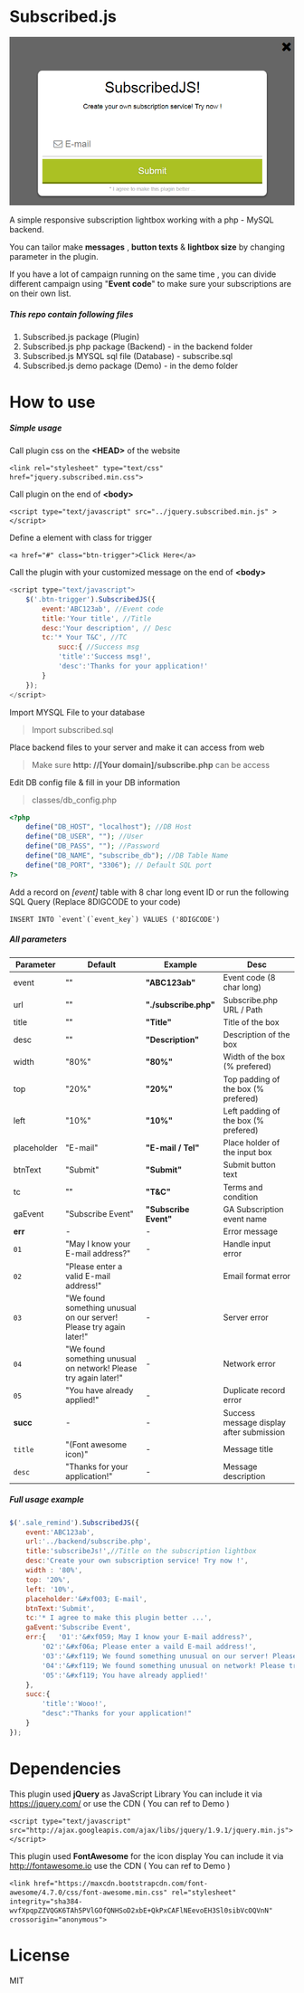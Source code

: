# Subscribed.js
 ![Main screen](https://github.com/mingminghome/Subscribed.js/blob/master/readme-element/main.png?raw=true) 

A simple responsive subscription lightbox working with a php - MySQL backend.

You can tailor make **messages** , **button texts** & **lightbox size** by changing parameter in the plugin. 

If you have a lot of campaign running on the same time , you can divide different campaign using "**Event code**" to make sure your subscriptions are on their own list.

##### This repo contain following files
 1. Subscribed.js package (Plugin)
 2. Subscribed.js php package (Backend) - in the backend folder
 3. Subscribed.js MYSQL sql file (Database) - subscribe.sql
 4. Subscribed.js demo package (Demo) - in the demo folder


# How to use #



##### Simple usage
Call plugin css on the **&lt;HEAD&gt;** of the website
```
<link rel="stylesheet" type="text/css" href="jquery.subscribed.min.css">
```
Call plugin on the end of **&lt;body&gt;**
```
<script type="text/javascript" src="../jquery.subscribed.min.js" ></script>
```
Define a element with class for trigger
```
<a href="#" class="btn-trigger">Click Here</a>
```
Call the plugin with your customized message on the end of **&lt;body&gt;**
```javascript
<script type="text/javascript">
	$('.btn-trigger').SubscribedJS({
		event:'ABC123ab', //Event code
		title:'Your title', //Title
		desc:'Your description', // Desc
		tc:'* Your T&C', //TC
	    	succ:{ //Success msg
		    'title':'Success msg!',                                       
		    'desc':'Thanks for your application!'
	   	}
	});
</script>
```
Import MYSQL File to your database
> Import subscribed.sql

Place backend files to your server and make it can access from web

> Make sure **http: //[Your domain]/subscribe.php** can be access

Edit DB config file & fill in your DB information

> classes/db_config.php
```php
<?php
	define("DB_HOST", "localhost"); //DB Host
	define("DB_USER", ""); //User
	define("DB_PASS", ""); //Password
	define("DB_NAME", "subscribe_db"); //DB Table Name
	define("DB_PORT", "3306"); // Default SQL port
?>
```
Add a record on *[event]* table with 8 char long event ID or run the following SQL Query (Replace  8DIGCODE to your code)
```
INSERT INTO `event`(`event_key`) VALUES ('8DIGCODE')
```

##### All parameters

| Parameter | Default | Example | Desc |
| --- | --- | --- | --- |
| event | "" | **"ABC123ab"** | Event code (8 char long) |
| url | "" | **"./subscribe.php"** | Subscribe.php URL / Path |
| title | "" | **"Title"** | Title of the box |
| desc | "" | **"Description"** | Description of the box |
| width | "80%" | **"80%"** | Width of the box (% prefered) |
| top | "20%" | **"20%"** | Top padding of the box (% prefered) |
| left | "10%"	| **"10%"** | Left padding of the box (% prefered) |
| placeholder | "E-mail" | **"E-mail / Tel"** | Place holder of the input box |
| btnText | "Submit" | **"Submit"** | Submit button text |
| tc | "" | **"T&C"** | Terms and condition |
| gaEvent | "Subscribe Event" | **"Subscribe Event"** | GA Subscription event name |
| **err** | - | - | Error message |
| `01` | "May I know your E-mail address?" | - | Handle input error |
| `02` | "Please enter a valid E-mail address!" | | Email format error|
| `03` | "We found something unusual on our server! Please try again later!" | - | Server error |
| `04` | "We found something unusual on network! Please try again later!" | - | Network error |
| `05`| "You have already applied!" | - | Duplicate record error |
| **succ** | - | - | Success message display after submission |
| `title` | "(Font awesome icon)" | - | Message title |
| `desc` | "Thanks for your application!" | - | Message description |

##### Full usage example

```javascript
$('.sale_remind').SubscribedJS({
	event:'ABC123ab',
	url:'../backend/subscribe.php',
	title:'subscribeJs!',//Title on the subscription lightbox
	desc:'Create your own subscription service! Try now !',
	width : '80%',
	top: '20%',
	left: '10%',
	placeholder:'&#xf003; E-mail',
	btnText:'Submit',
	tc:'* I agree to make this plugin better ...',
	gaEvent:'Subscribe Event',
	err:{	'01':'&#xf059; May I know your E-mail address?',
		'02':'&#xf06a; Please enter a vaild E-mail address!',
		'03':'&#xf119; We found something unusual on our server! Please try again later!',
		'04':'&#xf119; We found something unusual on network! Please try again later!',
		'05':'&#xf119; You have already applied!'
	},
	succ:{
		'title':'Wooo!',
		"desc":"Thanks for your application!"
	}
});
```

# Dependencies
This plugin used **jQuery** as JavaScript Library
You can include it via https://jquery.com/ or use the CDN ( You can ref to Demo )
```
<script type="text/javascript" src="http://ajax.googleapis.com/ajax/libs/jquery/1.9.1/jquery.min.js"></script>
```
This plugin used **FontAwesome** for the icon display
You can include it via http://fontawesome.io use the CDN ( You can ref to Demo )
```
<link href="https://maxcdn.bootstrapcdn.com/font-awesome/4.7.0/css/font-awesome.min.css" rel="stylesheet" integrity="sha384-wvfXpqpZZVQGK6TAh5PVlGOfQNHSoD2xbE+QkPxCAFlNEevoEH3Sl0sibVcOQVnN" crossorigin="anonymous">
```


# License
MIT
